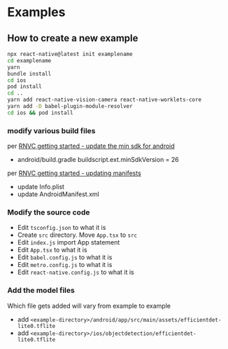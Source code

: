 # Examples

## How to create a new example

```sh
npx react-native@latest init examplename
cd examplename
yarn
bundle install
cd ios
pod install
cd ..
yarn add react-native-vision-camera react-native-worklets-core
yarn add -D babel-plugin-module-resolver
cd ios && pod install

```
### modify various build files

per [RNVC getting started - update the min sdk for android](https://react-native-vision-camera.com/docs/guides/#installing-the-library)
- android/build.gradle buildscript.ext.minSdkVersion = 26

per [RNVC getting started - updating manifests](https://react-native-vision-camera.com/docs/guides/#updating-manifests)

- update Info.plist
- update AndroidManifest.xml 

### Modify the source code

- Edit `tsconfig.json` to what it is
- Create `src` directory. Move `App.tsx` to `src`
- Edit `index.js` import App statement
- Edit `App.tsx` to what it is
- Edit `babel.config.js` to what it is
- Edit `metro.config.js` to what it is
- Edit `react-native.config.js` to what it is

### Add the model files
Which file gets added will vary from example to example

- add `<example-directory>/android/app/src/main/assets/efficientdet-lite0.tflite`
- add `<example-directory>/ios/objectdetection/efficientdet-lite0.tflite`


